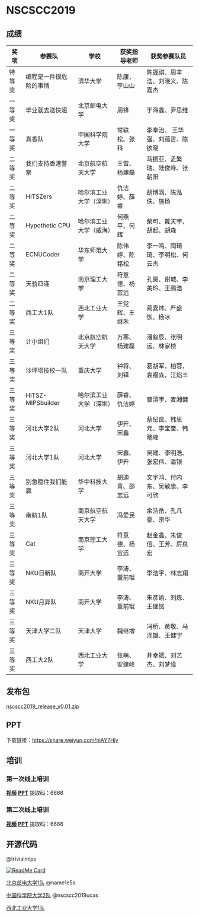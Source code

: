 # NSCSCC2019

## 成绩

| 奖项   | 参赛队                 | 学校                   | 获奖指导老师   | 获奖参赛队员                    |
| ------ | ---------------------- | ---------------------- | -------------- | ------------------------------- |
| 特等奖 | 编程是一件很危险的事情 | 清华大学               | 陈康、李山山   | 陈晟祺、周聿浩、刘晓义、陈嘉杰  |
| 一等奖 | 毕业就去送快递         | 北京邮电大学           | 周锋           | 于海鑫、尹思维                  |
| 一等奖 | 真香队                 | 中国科学院大学         | 常轶松、张科   | 李奉治、 王华强、刘蕴哲、陈欲晓 |
| 二等奖 | 我们支持香港警察       | 北京航空航天大学       | 王雷、杨建磊   | 马振亚、孟繁瑞、陆俊峰、张朝阳  |
| 二等奖 | HITSZers               | 哈尔滨工业大学（深圳） | 仇洁婷、薛睿   | 胡博涵、陈泓佚、施杨            |
| 二等奖 | Hypothetic CPU         | 哈尔滨工业大学（威海） | 何燕平、何辉   | 柴可、戴天宇、胡起、胡森        |
| 二等奖 | ECNUCoder              | 华东师范大学           | 陈伟婷、陈铭松 | 李一鸣、陶琦琦、李明松、何云杰  |
| 二等奖 | 天骄四连               | 南京理工大学           | 符意德、杨宜远 | 孔昊、谢城、李美玲、王鹏浩      |
| 二等奖 | 西工大1队              | 西北工业大学           | 王党辉、王继禾 | 蔺嘉炜、严盛恢、杨冰            |
| 三等奖 | 计小组们               | 北京航空航天大学       | 万寒、杨建磊   | 潘叙辰、张明远、林家桢          |
| 三等奖 | 沙坪坝技校一队         | 重庆大学               | 钟将、刘铎     | 葛胡军，柏蓉，袁福焱，江焰丰    |
| 三等奖 | HITSZ-MIPSbuilder      | 哈尔滨工业大学（深圳） | 薛睿、仇洁婷   | 曹清宇、麦湘健                  |
| 三等奖 | 河北大学2队            | 河北大学               | 伊开、宋鑫     | 蔡纪良、韩思元、李宝奎、韩晓峰  |
| 三等奖 | 河北大学1队            | 河北大学               | 宋鑫、伊开     | 吴建、李明浩、张宏伟、潘银      |
| 三等奖 | 别急稳住我们能赢       | 华中科技大学           | 胡迪青、邵志远 | 文宇鸿、付内东、吴敏康、李可欣  |
| 三等奖 | 南航1队                | 南京航空航天大学       | 冯爱民         | 余浩岳、孔凡豪、宗华            |
| 三等奖 | Cat                    | 南京理工大学           | 符意德、杨宜远 | 赵金鑫、朱俊信、王芳、厉泉宏    |
| 三等奖 | NKU日新队              | 南开大学               | 李涛、董前琨   | 李浩宇、林志翔                  |
| 三等奖 | NKU月异队              | 南开大学               | 李涛、董前琨   | 朱彦谕、刘炼、王继铭            |
| 三等奖 | 天津大学二队           | 天津大学               | 魏继增         | 冯桥、黄敬、马泽雄、王健宇      |
| 三等奖 | 西工大2队              | 西北工业大学           | 张萌、安建峰   | 井幸斌、刘艺杰、刘梦缘          |

## 发布包

[nscscc2019_release_v0.01.zip](https://share.weiyun.com/0vlcKSIS)

## PPT

下载链接：https://share.weiyun.com/niAY7Hjv

## 培训

### 第一次线上培训

[**视频**](https://www.iccollege.cn/portal/courseDetail/340.mooc) 
[**PPT**](https://pan.baidu.com/s/14XjhU4DUex-3cyMXAGG1rw) 提取码：6666

### 第二次线上培训
[**视频**](https://www.iccollege.cn/portal/courseDetail/341.mooc)
[**PPT**](https://pan.baidu.com/s/13vxztF21Eclgi4Hv48fqWg)  提取码：6666

## 开源代码

 @trivialmips

[![ReadMe Card](https://github-readme-stats.vercel.app/api/pin/?username=trivialmips&repo=nontrivial-mips)](https://github.com/trivialmips/nontrivial-mips)

[北京邮电大学1队](https://github.com/name1e5s/Sirius) @name1e5s

[中国科学院大学2队](https://github.com/nscscc2019ucas/nscscc2019ucas) @nscscc2019ucas

[西北工业大学1队](https://dev.tencent.com/u/linjiav/p/NSP/git) 